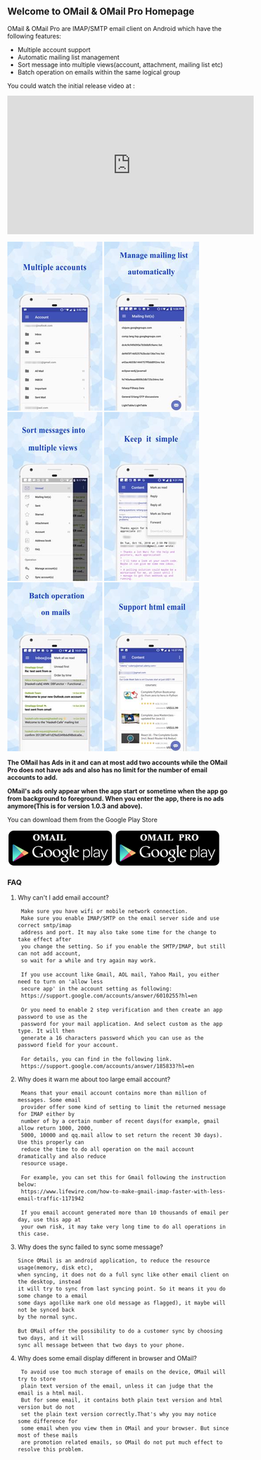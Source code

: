 ## Welcome to OMail & OMail Pro Homepage

OMail & OMail Pro are IMAP/SMTP email client on Android which have the following features:

- Multiple account support
- Automatic mailing list management
- Sort message into multiple views(account, attachment, mailing list etc)
- Batch operation on emails within the same logical group


You could watch the initial release video at :

<iframe width="560" height="315" src="https://www.youtube.com/embed/zWoh1Dqq6-Y" frameborder="0" allowfullscreen></iframe>

![Account](screen01_account.jpg) ![MailingList](screen02_mailinglist.jpg) ![Root_View](screen03_rootview.jpg) ![Operatino_0](screen04_operation00.jpg) ![Operatino_1](screen05_operation01.jpg) ![Operation_2](screen06_operation02.jpg)


**The OMail has Ads in it and can at most add two accounts while the OMail Pro does not have ads and also has no limit for the number of email accounts to add.**

**OMail's ads only appear when the app start or sometime when the app go from background to foreground. When you enter the app, there is no ads anymore(This is for version 1.0.3 and above).**

You can download them from the Google Play Store

[![OMail](Omail_google.png)](https://play.google.com/store/apps/details?id=com.m00nlight.omail) [![OMail Pro](Omail_Pro_google.png)](https://play.google.com/store/apps/details?id=com.m00nlight.omail_pro)


### FAQ

1. Why can't I add email account?

        Make sure you have wifi or mobile network connection. 
        Make sure you enable IMAP/SMTP on the email server side and use correct smtp/imap
        address and port. It may also take some time for the change to take effect after
        you change the setting. So if you enable the SMTP/IMAP, but still can not add account,
        so wait for a while and try again may work.

        If you use account like Gmail, AOL mail, Yahoo Mail, you either need to turn on 'allow less
        secure app' in the account setting as following:
        https://support.google.com/accounts/answer/6010255?hl=en

        Or you need to enable 2 step verification and then create an app password to use as the
        password for your mail application. And select custom as the app type. It will then
        generate a 16 characters password which you can use as the password field for your account.

        For details, you can find in the following link.
        https://support.google.com/accounts/answer/185833?hl=en
        
2. Why does it warn me about too large email account?

        Means that your email account contains more than million of messages. Some email
        provider offer some kind of setting to limit the returned message for IMAP either by
        number of by a certain number of recent days(for example, gmail allow return 1000, 2000,
        5000, 10000 and qq.mail allow to set return the recent 30 days). Use this properly can
        reduce the time to do all operation on the mail account dramatically and also reduce
        resource usage.
        
        For example, you can set this for Gmail following the instruction below:
        https://www.lifewire.com/how-to-make-gmail-imap-faster-with-less-email-traffic-1171942

        If you email account generated more than 10 thousands of email per day, use this app at
        your own risk, it may take very long time to do all operations in this case.
        
 3. Why does the sync failed to sync some message?
 
        Since OMail is an android application, to reduce the resource usage(memory, disk etc),
        when syncing, it does not do a full sync like other email client on the desktop, instead
        it will try to sync from last syncing point. So it means it you do some change to a email
        some days ago(like mark one old message as flagged), it maybe will not be synced back
        by the normal sync.
        
        But OMail offer the possibility to do a customer sync by choosing two days, and it will
        sync all message between that two days to your phone.

4. Why does some email display different in browser and OMail?

        To avoid use too much storage of emails on the device, OMail will try to store
        plain text version of the email, unless it can judge that the email is a html mail.
        But for some email, it contains both plain text version and html version but do not
        set the plain text version correctly.That's why you may notice some difference for
        some email when you view them in OMail and your browser. But since most of these mails
        are promotion related emails, so OMail do not put much effect to resolve this problem.


